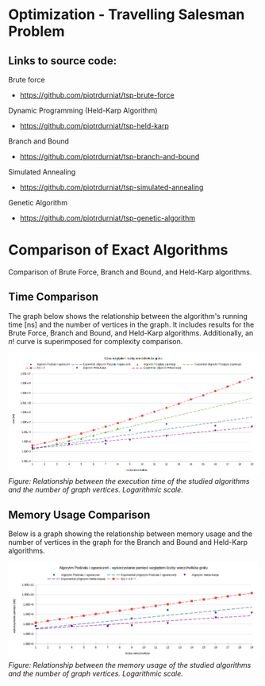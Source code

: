 # Optimization - Travelling Salesman Problem

## Links to source code:

Brute force

- https://github.com/piotrdurniat/tsp-brute-force

Dynamic Programming (Held-Karp Algorithm)

- https://github.com/piotrdurniat/tsp-held-karp

Branch and Bound

- https://github.com/piotrdurniat/tsp-branch-and-bound

Simulated Annealing

- https://github.com/piotrdurniat/tsp-simulated-annealing

Genetic Algorithm

- https://github.com/piotrdurniat/tsp-genetic-algorithm

# Comparison of Exact Algorithms

Comparison of Brute Force, Branch and Bound, and Held-Karp algorithms.

## Time Comparison

The graph below shows the relationship between the algorithm's running time [ns] and the number of vertices in the graph. It includes results for the Brute Force, Branch and Bound, and Held-Karp algorithms. Additionally, an $n!$ curve is superimposed for complexity comparison.

![Relationship between the execution time of the studied algorithms and the number of graph vertices. Logarithmic scale.](img/graph-comp-time.png)
_Figure: Relationship between the execution time of the studied algorithms and the number of graph vertices. Logarithmic scale._

## Memory Usage Comparison

Below is a graph showing the relationship between memory usage and the number of vertices in the graph for the Branch and Bound and Held-Karp algorithms.

![Relationship between the memory usage of the studied algorithms and the number of graph vertices. Logarithmic scale.](img/graph-comp-ram.png)
_Figure: Relationship between the memory usage of the studied algorithms and the number of graph vertices. Logarithmic scale._
